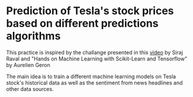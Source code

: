 # Prediction of Tesla's stock prices based on different predictions algorithms

This practice is inspired by the challange presented in this [video](https://www.youtube.com/watch?v=JuLCL3wCEAk) by Siraj Raval 
and "Hands on Machine Learning with Scikit-Learn and Tensorflow" by Aurelien Geron

The main idea is to train a different machine learning models on Tesla stock's historical data as well as the sentiment 
from news headlines and other data sources.
